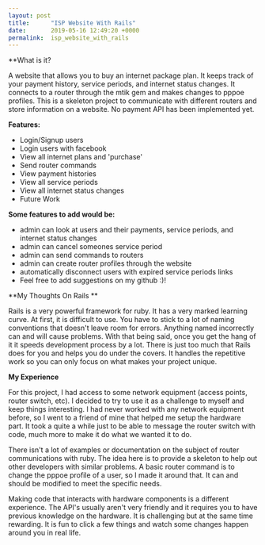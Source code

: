 ```yaml
---
layout: post
title:      "ISP Website With Rails"
date:       2019-05-16 12:49:20 +0000
permalink:  isp_website_with_rails
---
```



**What is it?

A website that allows you to buy an internet package plan. It keeps track of your payment history, service periods, and internet status changes. It connects to a router through the mtik gem and makes changes to pppoe profiles. This is a skeleton project to communicate with different routers and store information on a website. No payment API has been implemented yet.

**Features:**

* Login/Signup users
* Login users with facebook
* View all internet plans and 'purchase'
* Send router commands
* View payment histories
* View all service periods
* View all internet status changes
* Future Work

**Some features to add would be:**

* admin can look at users and their payments, service periods, and internet status changes
* admin can cancel someones service period
* admin can send commands to routers
* admin can create router profiles through the website
* automatically disconnect users with expired service periods links
* Feel free to add suggestions on my github :)!

**My Thoughts On Rails **

Rails is a very powerful framework for ruby. It has a very marked learning curve. At first, it is difficult to use. You have to stick to a lot of naming conventions that doesn't leave room for errors. Anything named incorrectly can and will cause problems. With that being said, once you get the hang of it it speeds development process by a lot. There is just too much that Rails does for you and helps you do under the covers. It handles the repetitive work so you can only focus on what makes your project unique. 

**My Experience**

For this project, I had access to some network equipment (access points, router switch, etc). I decided to try to use it as a challenge to myself and keep things interesting. I had never worked with any network equipment before, so I went to a friend of mine that helped me setup the hardware part. It took a quite a while just to be able to message the router switch with code, much more to make it do what we wanted it to do.  

 There isn't a lot of examples or documentation on the subject of router communications with ruby. The idea here is to provide a skeleton to help out other developers with similar problems. A basic router command is to change the pppoe profile of a user, so I made it around that. It can and should be modified to meet the specific needs.

 Making code that interacts with hardware components is a different experience.  The API's usually aren't very friendly and it requires you to have previous knowledge on the hardware. It is challenging but at the same time rewarding. It is fun to click a few things and watch some changes happen around you in real life. 




